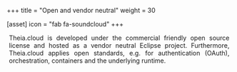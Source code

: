 +++
title = "Open and vendor neutral"
weight = 30

[asset]
  icon = "fab fa-soundcloud"
+++

<p style="margin-left: 5px; margin-right: 5px; text-align: justify">
Theia.cloud is developed under the commercial friendly open source license and hosted as a vendor neutral Eclipse project.
Furthermore, Theia.cloud applies open standards, e.g. for authentication (OAuth), orchestration, containers and the underlying runtime.
</p>
